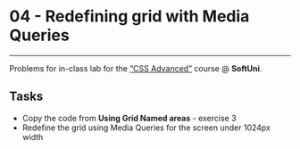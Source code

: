 ﻿# 04 - Redefining grid with Media Queries
------
Problems for in-class lab for the [“CSS Advanced”](https://softuni.bg/trainings/2427/css-advanced-july-2019) course @ **SoftUni**.

## Tasks
* Copy the code from **Using Grid Named areas** - exercise 3
* Redefine the grid using Media Queries for the screen under 1024px width


